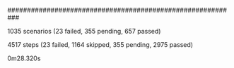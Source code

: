
###########################################################

1035 scenarios (23 failed, 355 pending, 657 passed)

4517 steps (23 failed, 1164 skipped, 355 pending, 2975 passed)

0m28.320s
